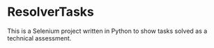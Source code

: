 # ResolverTasks
This is a Selenium project written in Python to show tasks solved as a technical assessment.
